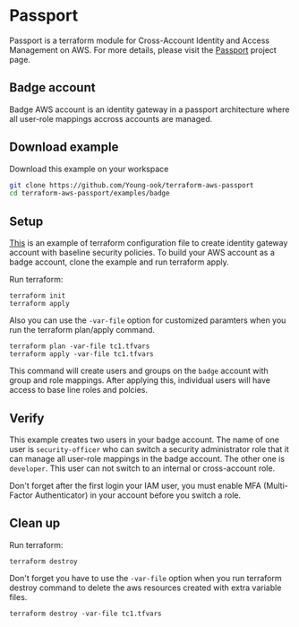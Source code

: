 # Passport
Passport is a terraform module for Cross-Account Identity and Access Management on AWS. For more details, please visit the [Passport](https://github.com/Young-ook/terraform-aws-passport) project page.

## Badge account
Badge AWS account is an identity gateway in a passport architecture where all user-role mappings accross accounts are managed. 

## Download example
Download this example on your workspace
```sh
git clone https://github.com/Young-ook/terraform-aws-passport
cd terraform-aws-passport/examples/badge
```

## Setup
[This](https://github.com/Young-ook/terraform-aws-passport/blob/main/examples/badge/badge.tf) is an example of terraform configuration file to create identity gateway account with baseline security policies. To build your AWS account as a badge account, clone the example and run terraform apply.

Run terraform:
```
terraform init
terraform apply
```
Also you can use the `-var-file` option for customized paramters when you run the terraform plan/apply command.
```
terraform plan -var-file tc1.tfvars
terraform apply -var-file tc1.tfvars
```

This command will create users and groups on the `badge` account with group and role mappings. After applying this, individual users will have access to base line roles and polcies.

## Verify
This example creates two users in your badge account. The name of one user is `security-officer` who can switch a security administrator role that it can manage all user-role mappings in the badge account. The other one is `developer`. This user can not switch to an internal or cross-account role.

Don't forget after the first login your IAM user, you must enable MFA (Multi-Factor Authenticator) in your account before you switch a role.

## Clean up
Run terraform:
```
terraform destroy
```
Don't forget you have to use the `-var-file` option when you run terraform destroy command to delete the aws resources created with extra variable files.
```
terraform destroy -var-file tc1.tfvars
```
